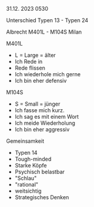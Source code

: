 31.12. 2023 0530

Unterschied Typen 13 - Typen 24

Albrecht M401L - M104S Milan

M401L

- L = Large = älter
- Ich Rede in
- Rede flissen
- Ich wiederhole mich gerne
- Ich bin eher defensiv

M104S

- S = Small = jünger
- Ich fasse mich kurz.
- Ich sag es mit einem Wort
- Ich meide Wiederholung
- Ich bin eher aggressiv

Gemeinsamkeit

- Typen 14
- Tough-minded
- Starke Köpfe
- Psychisch belastbar
- "Schlau"
- "rational"
- weitsichtig
- Strategisches Denken
